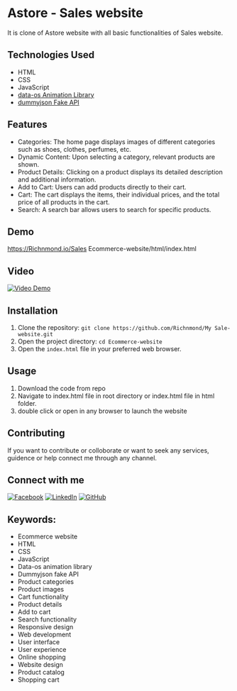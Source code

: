 # Astore - Sales website

It is clone of Astore website with all basic functionalities of Sales website.

## Technologies Used

- HTML
- CSS
- JavaScript
- [data-os Animation Library](https://animate.style/)
- [dummyjson Fake API](https://dummyjson.com/)

## Features

- Categories: The home page displays images of different categories such as shoes, clothes, perfumes, etc.
- Dynamic Content: Upon selecting a category, relevant products are shown.
- Product Details: Clicking on a product displays its detailed description and additional information.
- Add to Cart: Users can add products directly to their cart.
- Cart: The cart displays the items, their individual prices, and the total price of all products in the cart.
- Search: A search bar allows users to search for specific products.

## Demo
https://Richnmond.io/Sales Ecommerce-website/html/index.html

## Video
[![Video Demo](https://drive.google.com/thumbnail?id=15bfnc0NbPXK9Y_X3okvU7Ym8zjIO-Us-)](https://drive.google.com/uc?id=15bfnc0NbPXK9Y_X3okvU7Ym8zjIO-Us-)



## Installation

1. Clone the repository: `git clone https://github.com/Richnmond/My Sale-website.git`
2. Open the project directory: `cd Ecommerce-website`
3. Open the `index.html` file in your preferred web browser.

## Usage

1. Download the code from repo
2. Navigate to index.html file in root directory or index.html file in html folder.
3. double click or open in any browser to launch the website
   
## Contributing

If you want to contribute or colloborate or want to seek any services, guidence or help connect me through any channel.
## Connect with me
[![Facebook](https://img.shields.io/badge/Facebook-Follow-blue)](https://www.facebook.com/profile.php?id=100026991042689&mibextid=ZbWKwL)
[![LinkedIn](https://img.shields.io/badge/LinkedIn-Connect-blue)](https://www.linkedin.com/in/sajid-bhatti-b2436b24a)
[![GitHub](https://img.shields.io/github/followers/YOUR_GITHUB_USERNAME?style=social)](https://github.com/SajidBhatti786)

## Keywords:
- Ecommerce website
- HTML
- CSS
- JavaScript
- Data-os animation library
- Dummyjson fake API
- Product categories
- Product images
- Cart functionality
- Product details
- Add to cart
- Search functionality
- Responsive design
- Web development
- User interface
- User experience
- Online shopping
- Website design
- Product catalog
- Shopping cart

